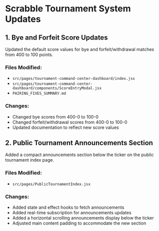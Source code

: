 # Scrabble Tournament System Updates

## 1. Bye and Forfeit Score Updates

Updated the default score values for bye and forfeit/withdrawal matches from 400 to 100 points.

### Files Modified:
- `src/pages/tournament-command-center-dashboard/index.jsx`
- `src/pages/tournament-command-center-dashboard/components/ScoreEntryModal.jsx`
- `PAIRING_FIXES_SUMMARY.md`

### Changes:
- Changed bye scores from 400-0 to 100-0
- Changed forfeit/withdrawal scores from 400-0 to 100-0
- Updated documentation to reflect new score values

## 2. Public Tournament Announcements Section

Added a compact announcements section below the ticker on the public tournament index page.

### Files Modified:
- `src/pages/PublicTournamentIndex.jsx`

### Changes:
- Added state and effect hooks to fetch announcements
- Added real-time subscription for announcements updates
- Added a horizontal scrolling announcements display below the ticker
- Adjusted main content padding to accommodate the new section